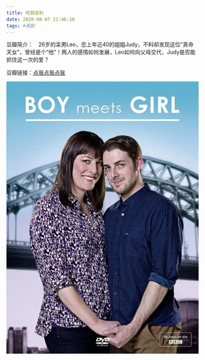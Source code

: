 ```yaml
---
title: 吃我安利
date: 2020-08-07 21:46:18
tags: #英剧
---
```

豆瓣简介：　26岁的呆男Leo，恋上年近40的姐姐Judy，不料却发现这位“真命天女”，曾经是个“他”！两人的感情如何发展，Leo如何向父母交代，Judy是否能抓住这一次的爱？

豆瓣链接：<a href="https://movie.douban.com/subject/26605814/" target="_blank">点我点我点我</a>

![](./好野/p2266410867.jpg)
